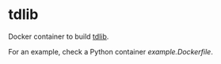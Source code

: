 # tdlib

Docker container to build [tdlib](https://github.com/tdlib/td).

For an example, check a Python container *example.Dockerfile*.